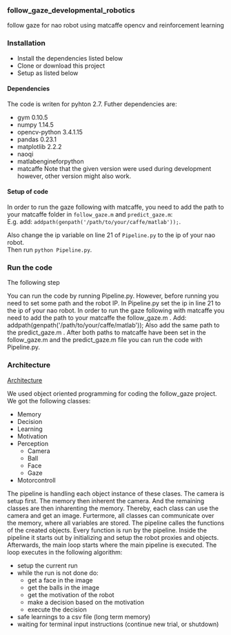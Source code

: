 ### follow_gaze_developmental_robotics
follow gaze for nao robot using matcaffe opencv and reinforcement learning


### Installation
- Install the dependencies listed below
- Clone or download this project
- Setup as listed below

#### Dependencies
The code is writen for pyhton 2.7. Futher dependencies are:
- gym 0.10.5
- numpy 1.14.5
- opencv-python 3.4.1.15
- pandas 0.23.1
- matplotlib 2.2.2
- naoqi
- matlabengineforpython
- matcaffe
Note that the given version were used during development however, other version might also work.

#### Setup of code
In order to run the gaze following with matcaffe, you need to add the path to your matcaffe folder in `follow_gaze.m` and `predict_gaze.m`:  
E.g. add: `addpath(genpath('/path/to/your/caffe/matlab'));`.

Also change the ip variable on line 21 of `Pipeline.py` to the ip of your nao robot.  
Then run `python Pipeline.py`.



### Run the code

The following step

You can run the code by running Pipeline.py. However, before running you need to set some path and the robot IP.
In Pipeline.py set the ip in line 21 to the ip of your nao robot.
In order to run the gaze following with matcaffe you need to add the path to your matcaffe the follow_gaze.m .
Add: addpath(genpath('/path/to/your/caffe/matlab'));
Also add the same path to the predict_gaze.m .
After both paths to matcaffe have been set in the follow_gaze.m and the predict_gaze.m file you can run the
code with Pipeline.py.  



### Architecture
[Architecture](https://github.com/KochPJ/follow_gaze_developmental_robotics/blob/master/architecture.png  "Architecture")


We used object oriented programming for coding the follow_gaze project. We got the following classes:
- Memory
- Decision
- Learning
- Motivation
- Perception
  - Camera
  - Ball
  - Face
  - Gaze
- Motorcontroll

The pipeline is handling each object instance of these clases. The camera is setup first.
The memory then inherent the camera. And the remaining classes are then inharenting the memory. Thereby, each class can use the camera and get an image. Furtermore, all classes can communicate over the memory, where all variables are stored. The pipeline calles the functions of the created objects. Every function is run by the pipeline. Inside the pipeline it starts out by initializing and setup the robot proxies and objects. Afterwards, the main loop starts where the main pipeline is executed. The loop executes in the following algorithm:
- setup the current run
- while the run is not done do:
  - get a face in the image
  - get the balls in the image
  - get the motivation of the robot
  - make a decision based on the motivation
  - execute the decision
- safe learnings to a csv file (long term memory)
- waiting for terminal input instructions (continue new trial, or shutdown)

